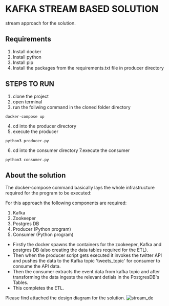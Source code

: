 # KAFKA STREAM BASED SOLUTION
stream approach for the solution.
## Requirements 
1. Install docker
2. Install python
3. Install pip
3. Install the packages from the requirements.txt file in producer directory
## STEPS TO RUN
1. clone the project
2. open terminal
3. run the follwing command in the cloned folder directory
```
docker-compose up
```
4. cd into the producer directory
5. execute the producer
```
python3 producer.py
```
6. cd into the consumer directory
7.execute the consumer
```
python3 consumer.py
```
## About the solution
The docker-compose command basically lays the whole infrastructure required for the program to be executed:

For this approach the following components are required:

1. Kafka
2. Zookeeper
3. Postgres DB
4. Producer (Python program)
5. Consumer (Python program)

 - Firstly the docker spawns the containers for the zookeeper, Kafka and postgres DB (also creating the data tables required for the ETL). 
 - Then when the producer script gets executed it invokes the twitter API and pushes the data to the Kafka topic 'tweets_topic' for consumer to consume the API data. 
 - Then the consumer extracts the event data from kafka topic and after transforming the data ingests the relevant detials in the PostgresDB's Tables. 
 - This completes the ETL.

Please find attached the design diagram for the solution.
![stream_de](https://user-images.githubusercontent.com/15999137/180238986-802bd022-2c64-4f74-b7fc-50e22b86c0e7.jpeg)
